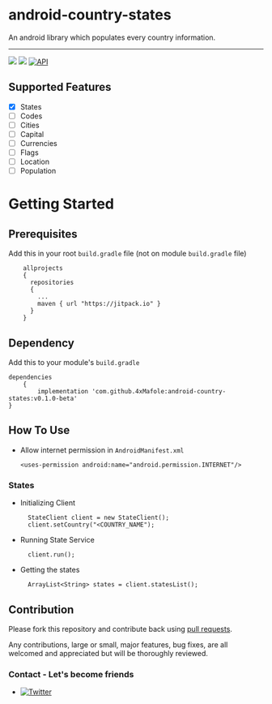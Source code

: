 # android-country-states
An android library which populates every country information.
_________________________
[![](https://jitpack.io/v/4xMafole/android-country-states.svg)](https://jitpack.io/#4xMafole/android-country-states)
 [![](https://img.shields.io/badge/platform-android-orang)](https://img.shields.io/badge/platform-android-orange) [![API](https://img.shields.io/badge/API-21%2B-brightgreen.svg?style=flat)](https://android-arsenal.com/api?level=21)

## Supported Features
- [x] States
- [ ] Codes
- [ ] Cities
- [ ] Capital
- [ ] Currencies
- [ ] Flags
- [ ] Location
- [ ] Population

# Getting Started

## Prerequisites
Add this in your root ```build.gradle``` file (not on module ```build.gradle``` file)

        allprojects 
        {
          repositories 
          {
            ...
            maven { url "https://jitpack.io" }
          }
        }

## Dependency
Add this to your module's ```build.gradle```

	dependencies 
        {
	        implementation 'com.github.4xMafole:android-country-states:v0.1.0-beta'
	}
  
  ## How To Use
  
  - Allow internet permission in ```AndroidManifest.xml```
  
        <uses-permission android:name="android.permission.INTERNET"/>
        

### States

- Initializing Client

        StateClient client = new StateClient();
        client.setCountry("<COUNTRY_NAME");
        
- Running State Service

        client.run();
        
- Getting the states

        ArrayList<String> states = client.statesList();


## Contribution
Please fork this repository and contribute back using [pull requests](https://github.com/4xMafole/android-country-states/pulls).

Any contributions, large or small, major features, bug fixes, are all welcomed and appreciated but will be thoroughly reviewed.

### Contact - Let's become friends
- [![Twitter](https://img.shields.io/twitter/url?label=Twitter%20%404xMafole&style=social&url=https%3A%2F%2Ftwitter.com%2F4xmafole)](https://twitter.com/intent/tweet?text=Wow:&url=https%3A%2F%2Ftwitter.com%2F4xmafole)

